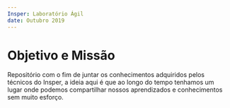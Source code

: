 ```yaml
---
Insper: Laboratório Ágil
date: Outubro 2019
---
```


Objetivo e Missão
===

Repositório com o fim de juntar os conhecimentos adquiridos pelos técnicos do Insper, a ideia aqui é que ao longo do tempo tenhamos um lugar onde podemos compartilhar nossos aprendizados e conhecimentos sem muito esforço.
